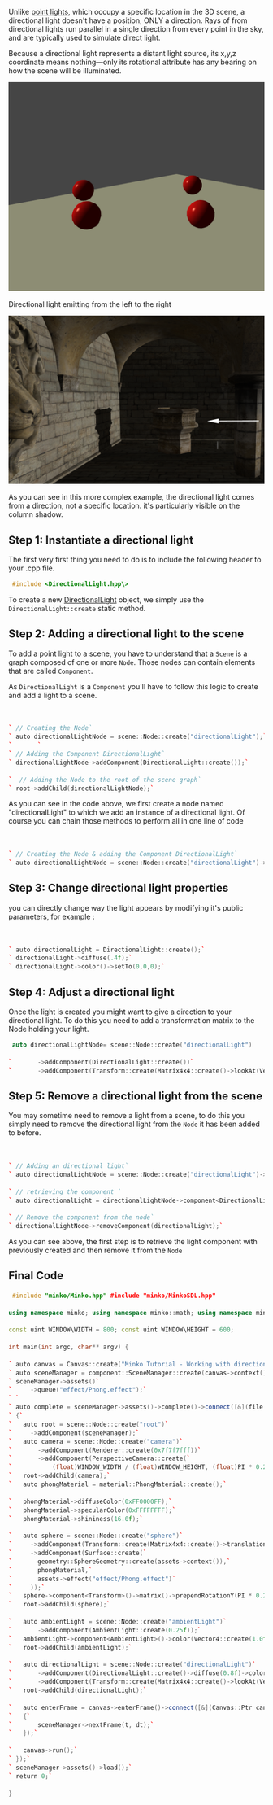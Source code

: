 Unlike [point lights](Working_with_point_lights.md), which occupy a specific location in the 3D scene, a directional light doesn't have a position, ONLY a direction. Rays of from directional lights run parallel in a single direction from every point in the sky, and are typically used to simulate direct light.

Because a directional light represents a distant light source, its x,y,z coordinate means nothing—only its rotational attribute has any bearing on how the scene will be illuminated.

![](images/Directionallight.png "images/Directionallight.png")

Directional light emitting from the left to the right

![](images/DirectionallightExample.png "images/DirectionallightExample.png")

As you can see in this more complex example, the directional light comes from a direction, not a specific location. it's particularly visible on the column shadow.

Step 1: Instantiate a directional light
---------------------------------------

The first very first thing you need to do is to include the following header to your .cpp file.


```cpp
 #include <DirectionalLight.hpp\> 
```


To create a new [DirectionalLight](http://doc.minko.io/reference/v3/classminko_1_1component_1_1_directional_light.html) object, we simply use the `DirectionalLight::create` static method.

Step 2: Adding a directional light to the scene
-----------------------------------------------

To add a point light to a scene, you have to understand that a `Scene` is a graph composed of one or more `Node`. Those nodes can contain elements that are called `Component`.

As `DirectionalLight` is a `Component` you'll have to follow this logic to create and add a light to a scene.


```cpp


` // Creating the Node`
` auto directionalLightNode = scene::Node::create("directionalLight");`
`       `
` // Adding the Component DirectionalLight`
` directionalLightNode->addComponent(DirectionalLight::create());`

`  // Adding the Node to the root of the scene graph`
` root->addChild(directionalLightNode);`


```


As you can see in the code above, we first create a node named "directionalLight" to which we add an instance of a directional light. Of course you can chain those methods to perform all in one line of code


```cpp


` // Creating the Node & adding the Component DirectionalLight`
` auto directionalLightNode = scene::Node::create("directionalLight")->addComponent(DirectionalLight::create());`


```


Step 3: Change directional light properties
-------------------------------------------

you can directly change way the light appears by modifying it's public parameters, for example : 
```cpp


` auto directionalLight = DirectionalLight::create();`
` directionalLight->diffuse(.4f);`
` directionalLight->color()->setTo(0,0,0);`


```


Step 4: Adjust a directional light
----------------------------------

Once the light is created you might want to give a direction to your directional light. To do this you need to add a transformation matrix to the Node holding your light.


```cpp
 auto directionalLightNode= scene::Node::create("directionalLight")

`       ->addComponent(DirectionalLight::create())`
`       ->addComponent(Transform::create(Matrix4x4::create()->lookAt(Vector3::zero(), Vector3::create(15.f, 20.f, 0.f))));`


```


Step 5: Remove a directional light from the scene
-------------------------------------------------

You may sometime need to remove a light from a scene, to do this you simply need to remove the directional light from the `Node` it has been added to before.


```cpp


` // Adding an directional light`
` auto directionalLightNode = scene::Node::create("directionalLight")->addComponent(DirectionalLight::create());`

` // retrieving the component `
` auto directionalLight = directionalLightNode->component<DirectionalLight>(0);`

` // Remove the component from the node`
` directionalLightNode->removeComponent(directionalLight);`


```


As you can see above, the first step is to retrieve the light component with previously created and then remove it from the `Node`

Final Code
----------


```cpp
 #include "minko/Minko.hpp" #include "minko/MinkoSDL.hpp"

using namespace minko; using namespace minko::math; using namespace minko::component;

const uint WINDOW\WIDTH = 800; const uint WINDOW\HEIGHT = 600;

int main(int argc, char** argv) {

` auto canvas = Canvas::create("Minko Tutorial - Working with directional lights", WINDOW_WIDTH, WINDOW_HEIGHT);`
` auto sceneManager = component::SceneManager::create(canvas->context());`
` sceneManager->assets()`
`     ->queue("effect/Phong.effect");`
` `
` auto complete = sceneManager->assets()->complete()->connect([&](file::AssetLibrary::Ptr assets)`
` {`
`   auto root = scene::Node::create("root")`
`     ->addComponent(sceneManager);`
`   auto camera = scene::Node::create("camera")`
`       ->addComponent(Renderer::create(0x7f7f7fff))`
`       ->addComponent(PerspectiveCamera::create(`
`           (float)WINDOW_WIDTH / (float)WINDOW_HEIGHT, (float)PI * 0.25f, .1f, 1000.f));`
`   root->addChild(camera);`
`   auto phongMaterial = material::PhongMaterial::create();`

`   phongMaterial->diffuseColor(0xFF0000FF);`
`   phongMaterial->specularColor(0xFFFFFFFF);`
`   phongMaterial->shininess(16.0f);`

`   auto sphere = scene::Node::create("sphere")`
`     ->addComponent(Transform::create(Matrix4x4::create()->translation(0.f, 0.f, -5.f)))`
`     ->addComponent(Surface::create(`
`       geometry::SphereGeometry::create(assets->context()),`
`       phongMaterial,`
`       assets->effect("effect/Phong.effect")`
`     ));`
`   sphere->component<Transform>()->matrix()->prependRotationY(PI * 0.25f);`
`   root->addChild(sphere);`

`   auto ambientLight = scene::Node::create("ambientLight")`
`       ->addComponent(AmbientLight::create(0.25f));`
`   ambientLight->component<AmbientLight>()->color(Vector4::create(1.0f, 1.0f, 1.0f, 1.0f));`
`   root->addChild(ambientLight);`

`   auto directionalLight = scene::Node::create("directionalLight")`
`       ->addComponent(DirectionalLight::create()->diffuse(0.8f)->color(0xFFFFFFFF))`
`       ->addComponent(Transform::create(Matrix4x4::create()->lookAt(Vector3::create(), Vector3::create(5.0f, 0.0f, 0.0f))));`
`   root->addChild(directionalLight);`

`   auto enterFrame = canvas->enterFrame()->connect([&](Canvas::Ptr canvas, float t, float dt)`
`   {`
`       sceneManager->nextFrame(t, dt);`
`   });`

`   canvas->run();`
` });`
` sceneManager->assets()->load();`
` return 0;`

} 
```


